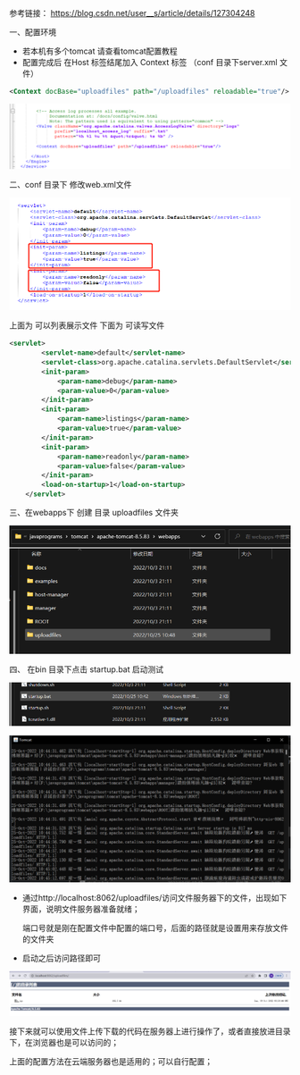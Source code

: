参考链接： https://blog.csdn.net/user__s/article/details/127304248

一、配置环境 

- 若本机有多个tomcat  请查看tomcat配置教程
- 配置完成后  在Host 标签结尾加入 Context 标签  （conf 目录下server.xml  文件）

```xml
<Context docBase="uploadfiles" path="/uploadfiles" reloadable="true"/>
```

![image-20221025110838825](images/image-20221025110838825.png)

二、conf  目录下  修改web.xml文件

![image-20221025111136028](images/image-20221025111136028.png)

上面为 可以列表展示文件  下面为 可读写文件

```xml
<servlet>
        <servlet-name>default</servlet-name>
        <servlet-class>org.apache.catalina.servlets.DefaultServlet</servlet-class>
        <init-param>
            <param-name>debug</param-name>
            <param-value>0</param-value>
        </init-param>
        <init-param>
            <param-name>listings</param-name>
            <param-value>true</param-value>
        </init-param>
		<init-param>
            <param-name>readonly</param-name>
            <param-value>false</param-value>
        </init-param>
        <load-on-startup>1</load-on-startup>
    </servlet>
```

三、在webapps下 创建 目录 uploadfiles 文件夹 

![image-20221025111313898](images/image-20221025111313898.png)

四、 在bin 目录下点击 startup.bat 启动测试

![image-20221025111412036](images/image-20221025111412036.png)

![image-20221025111432850](images/image-20221025111432850.png)

- 通过http://localhost:8062/uploadfiles/访问文件服务器下的文件，出现如下界面，说明文件服务器准备就绪；

  端口号就是刚在配置文件中配置的端口号，后面的路径就是设置用来存放文件的文件夹

- 启动之后访问路径即可

![image-20221025111510768](images/image-20221025111510768.png)

 接下来就可以使用文件上传下载的代码在服务器上进行操作了，或者直接放进目录下，在浏览器也是可以访问的；

上面的配置方法在云端服务器也是适用的；可以自行配置；